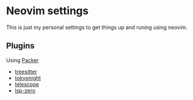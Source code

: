 # Neovim settings

This is just my personal settings to get things up and runing using neovim.

## Plugins

Using [Packer](https://github.com/wbthomason/packer.nvim)

- [treesitter](https://github.com/nvim-treesitter/nvim-treesitter)
- [tokyonight](https://github.com/folke/tokyonight.nvim)
- [telescope](https://github.com/nvim-telescope/telescope.nvim)
- [lsp-zero](https://github.com/VonHeikemen/lsp-zero.nvim)
